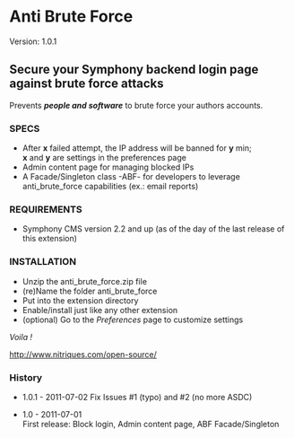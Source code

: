 # Anti Brute Force #

Version: 1.0.1

## Secure your Symphony backend login page against brute force attacks ##

Prevents ***people and software*** to brute force your authors accounts.  

### SPECS ###

- After **x** failed attempt, the IP address will be banned for **y** min;  
  **x** and **y** are settings in the preferences page 
- Admin content page for managing blocked IPs
- A Facade/Singleton class -ABF- for developers to leverage anti_brute_force capabilities (ex.: email reports)

### REQUIREMENTS ###

- Symphony CMS version 2.2 and up (as of the day of the last release of this extension)

### INSTALLATION ###

- Unzip the anti_brute_force.zip file
- (re)Name the folder anti_brute_force
- Put into the extension directory
- Enable/install just like any other extension
- (optional) Go to the *Preferences* page to customize settings

*Voila !*

http://www.nitriques.com/open-source/

### History ###

- 1.0.1 - 2011-07-02
  Fix Issues #1 (typo) and #2 (no more ASDC)

- 1.0 - 2011-07-01  
  First release: Block login, Admin content page, ABF Facade/Singleton